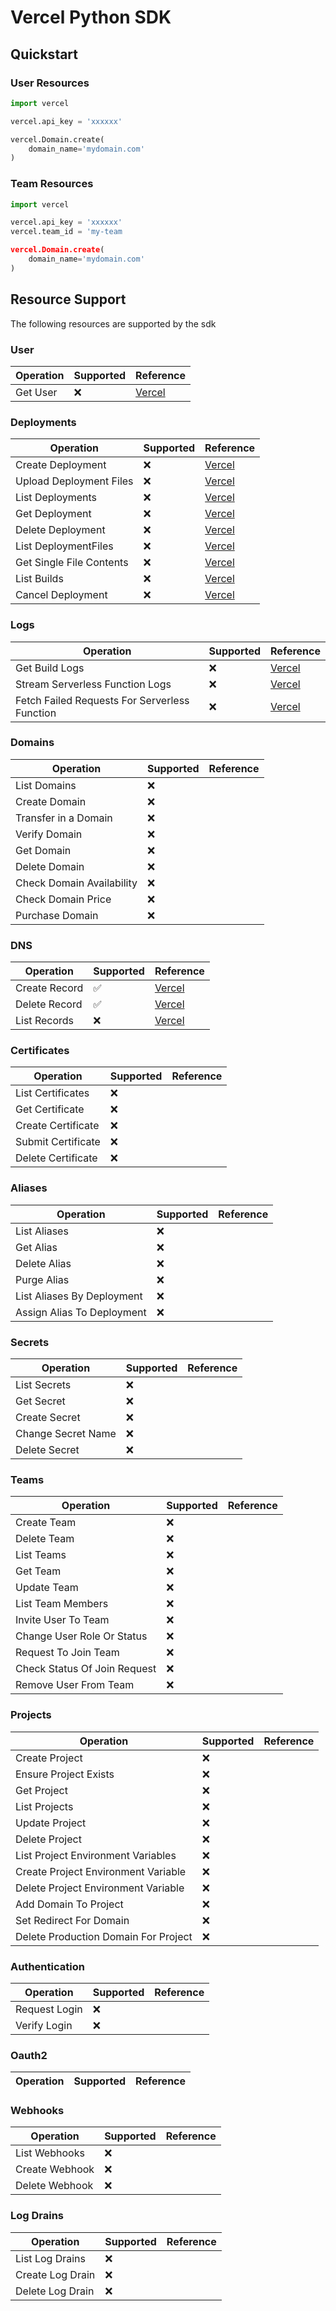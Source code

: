 # Vercel Python SDK

## Quickstart

### User Resources

```python
import vercel

vercel.api_key = 'xxxxxx'

vercel.Domain.create(
    domain_name='mydomain.com'
)
```

### Team Resources

```python
import vercel

vercel.api_key = 'xxxxxx'
vercel.team_id = 'my-team

vercel.Domain.create(
    domain_name='mydomain.com'
)
```

## Resource Support

The following resources are supported by the sdk

### User

|Operation|Supported|Reference|
|---------|---------|-------------|
|Get User|❌|[Vercel](https://vercel.com/docs/api#endpoints/user)|

### Deployments

|Operation|Supported|Reference|
|---------|---------|-------------|
|Create Deployment|❌|[Vercel](https://vercel.com/docs/api#endpoints/deployments/create-a-new-deployment)|
|Upload Deployment Files|❌|[Vercel](https://vercel.com/docs/api#endpoints/deployments/upload-deployment-files)|
|List Deployments|❌|[Vercel](https://vercel.com/docs/api#endpoints/deployments/list-deployments)|
|Get Deployment|❌|[Vercel](https://vercel.com/docs/api#endpoints/deployments/get-a-single-deployment)|
|Delete Deployment|❌|[Vercel](https://vercel.com/docs/api#endpoints/deployments/delete-a-deployment)|
|List DeploymentFiles|❌|[Vercel](https://vercel.com/docs/api#endpoints/deployments/list-deployment-files)|
|Get Single File Contents|❌|[Vercel](https://vercel.com/docs/api#endpoints/deployments/get-single-file-contents)|
|List Builds|❌|[Vercel](https://vercel.com/docs/api#endpoints/deployments/list-builds)|
|Cancel Deployment|❌|[Vercel](https://vercel.com/docs/api#endpoints/deployments/cancel-a-deployment)|

### Logs

|Operation|Supported|Reference|
|---------|---------|-------------|
|Get Build Logs|❌|[Vercel](https://vercel.com/docs/api#endpoints/logs/get-build-logs)|
|Stream Serverless Function Logs|❌|[Vercel](https://vercel.com/docs/api#endpoints/logs/stream-serverless-function-logs)|
|Fetch Failed Requests For Serverless Function|❌|[Vercel](https://vercel.com/docs/api#endpoints/logs/fetch-failed-requests-for-serverless-function)|

### Domains

|Operation|Supported|Reference|
|---------|---------|-------------|
|List Domains|❌||
|Create Domain|❌||
|Transfer in a  Domain|❌||
|Verify Domain|❌||
|Get Domain|❌||
|Delete Domain|❌||
|Check Domain Availability|❌||
|Check Domain Price|❌||
|Purchase Domain|❌||

### DNS

|Operation|Supported|Reference|
|---------|---------|-------------|
|Create Record|✅|[Vercel](https://vercel.com/docs/api#endpoints/dns/create-a-new-dns-record)|
|Delete Record|✅|[Vercel](https://vercel.com/docs/api#endpoints/dns/remove-a-dns-record)|
|List Records|❌|[Vercel](https://vercel.com/docs/api#endpoints/dns/list-all-the-dns-records-of-a-domain)|

### Certificates

|Operation|Supported|Reference|
|---------|---------|-------------|
|List Certificates|❌||
|Get Certificate|❌||
|Create Certificate|❌||
|Submit Certificate|❌||
|Delete Certificate|❌||

### Aliases

|Operation|Supported|Reference|
|---------|---------|-------------|
|List Aliases|❌||
|Get Alias|❌||
|Delete Alias|❌||
|Purge Alias|❌||
|List Aliases By Deployment|❌||
|Assign Alias To Deployment|❌||

### Secrets

|Operation|Supported|Reference|
|---------|---------|-------------|
|List Secrets|❌||
|Get Secret|❌||
|Create Secret|❌||
|Change Secret Name|❌||
|Delete Secret|❌||

### Teams

|Operation|Supported|Reference|
|---------|---------|-------------|
|Create Team|❌||
|Delete Team|❌||
|List Teams|❌||
|Get Team|❌||
|Update Team|❌||
|List Team Members|❌||
|Invite User To Team|❌||
|Change User Role Or Status|❌||
|Request To Join Team|❌||
|Check Status Of Join Request|❌||
|Remove User From Team|❌||

### Projects

|Operation|Supported|Reference|
|---------|---------|-------------|
|Create Project|❌||
|Ensure Project Exists|❌||
|Get Project|❌||
|List Projects|❌||
|Update Project|❌||
|Delete Project|❌||
|List Project Environment Variables|❌||
|Create Project Environment Variable|❌||
|Delete Project Environment Variable|❌||
|Add Domain To Project|❌||
|Set Redirect For Domain|❌||
|Delete Production Domain For Project|❌||

### Authentication

|Operation|Supported|Reference|
|---------|---------|-------------|
|Request Login|❌||
|Verify Login|❌||

### Oauth2

|Operation|Supported|Reference|
|---------|---------|-------------|

### Webhooks

|Operation|Supported|Reference|
|---------|---------|-------------|
|List Webhooks|❌||
|Create Webhook|❌||
|Delete Webhook|❌||

### Log Drains

|Operation|Supported|Reference|
|---------|---------|-------------|
|List Log Drains|❌||
|Create Log Drain|❌||
|Delete Log Drain|❌||